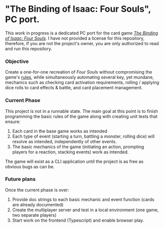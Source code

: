 # "The Binding of Isaac: Four Souls", PC port.
This work in progress is a dedicated PC port for the card game 
[_The Binding of Isaac: Four Souls_](http://foursoulsspoiler.com/).
I have not provided a license for this repository, therefore, if you are not the project's owner,
you are only authorized to read and run this repository.

### Objective
Create a one-for-one recreation of _Four Souls_ without compromising the game's 
[rules](http://pop-life.com/foursouls/rule-book.php), while simultaneously automating several key, yet mundane,
mechanics such as checking card activation requirements, rolling / applying dice rolls to card effects & battle, and
card placement management.

### Current Phase
This project is not in a runnable state. The main goal at this point is to finish programming the basic rules of the game
along with creating unit tests that ensure: 
1) Each card in the base game works as intended
2) Each type of event (starting a turn, battling a monster, rolling dice) will resolve as intended, independently
of other events.
3) The basic mechanics of the game (initiating an action, prompting players for a reaction, stacking events) work as
intended.

The game will exist as a CLI application until the project is as free as obvious bugs as can be. 

### Future plans

Once the current phase is over: 
1) Provide doc strings to each basic mechanic and event function (cards are already documented)
2) Create the multiplayer server and test in a local environment (one game, two separate players) 
3) Start work on the frontend (Typescript) and enable browser play.


